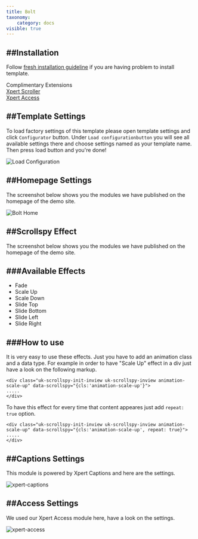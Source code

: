 ```yaml
---
title: Bolt
taxonomy:
    category: docs
visible: true
---
```



##Installation
----------
Follow [fresh installation guideline](http://www.themexpert.com/docs/expose/basics/installation) if you are having problem to install template.


<div class="row">
	<div class="col-md-12">
		<div class="panel panel-primary">
  <!-- Default panel contents -->
  <div class="panel-heading">Complimentary Extensions</div>

  <!-- List group -->
  <div class="list-group">
    <div><a class="list-group-item" href="http://www.themexpert.com/joomla-extensions/xpert-scroller">Xpert Scroller</a></div>
    <div><a class="list-group-item" href="http://www.themexpert.com/joomla-extensions/xpert-access">Xpert Access</a></div>
  </div>
</div>
	</div>
</div>

##Template Settings
----------
To load factory settings of this template please open template settings and click `Configurator` button. Under `Load configurationbutton` you will see all available settings there and choose settings named as your template name. Then press load button and you're done!

![Load Configuration](load-configuration.png)

##Homepage Settings
----------
The screenshot below shows you the modules we have published on the homepage of the demo site.

![Bolt Home](home.jpg)

##Scrollspy Effect
----------

The screenshot below shows you the modules we have published on the homepage of the demo site.

###Available Effects
----------
- Fade
- Scale Up
- Scale Down
- Slide Top
- Slide Bottom
- Slide Left
- Slide Right

###How to use
----------
It is very easy to use these effects. Just you have to add an animation class and a data type. For example in order to have "Scale Up" effect in a div just have a look on the following markup.

```
<div class="uk-scrollspy-init-inview uk-scrollspy-inview animation-scale-up" data-scrollspy="{cls:'animation-scale-up'}">
.....
</div>
```
To have this effect for every time that content appeares just add ```repeat: true``` option.

```
<div class="uk-scrollspy-init-inview uk-scrollspy-inview animation-scale-up" data-scrollspy="{cls:'animation-scale-up', repeat: true}">
.....
</div>
```

##Captions Settings
----------
This module is powered by Xpert Captions and here are the settings.

![xpert-captions](xpert-captions.jpg)

##Access Settings
----------
We used our Xpert Access module here, have a look on the settings.

![xpert-access](xpert-access.jpg)